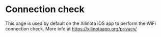 # Connection check

This page is used by default on the Xilinota iOS app to perform the WiFi connection check. More info at https://xilinotaapp.org/privacy/